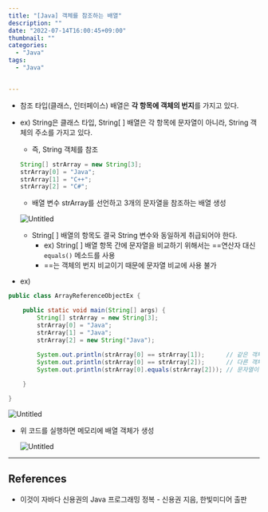 ```yaml
---
title: "[Java] 객체를 참조하는 배열"
description: ""
date: "2022-07-14T16:00:45+09:00"
thumbnail: ""
categories:
  - "Java"
tags:
  - "Java"


---
```

<!--more-->

- 참조 타입(클래스, 인터페이스) 배열은 **각 항목에 객체의 번지**를 가지고 있다.
- ex) String은 클래스 타입, String[ ] 배열은 각 항목에 문자열이 아니라, String 객체의 주소를 가지고 있다.
    - 즉, String 객체를 참조
    
    ```java
    String[] strArray = new String[3];
    strArray[0] = "Java";
    strArray[1] = "C++";
    strArray[2] = "C#";
    ```
    
    - 배열 변수 strArray를 선언하고 3개의 문자열을 참조하는 배열 생성
    
    ![Untitled](/images/lang_java/referenceType/객체를_참조하는_배열/Untitled.png)
    
    - String[ ] 배열의 항목도 결국 String 변수와 동일하게 취급되어야 한다.
        - ex) String[ ] 배열 항목 간에 문자열을 비교하기 위해서는 ==연산자 대신 `equals()` 메소드를 사용
        - ==는 객체의 번지 비교이기 때문에 문자열 비교에 사용 불가
- ex)

```java
public class ArrayReferenceObjectEx {

	public static void main(String[] args) {
		String[] strArray = new String[3];
		strArray[0] = "Java";
		strArray[1] = "Java";
		strArray[2] = new String("Java");
		
		System.out.println(strArray[0] == strArray[1]);      // 같은 객체를 참조
		System.out.println(strArray[0] == strArray[2]);      // 다른 객체를 참조
		System.out.println(strArray[0].equals(strArray[2])); // 문자열이 동일

	}

}
```

![Untitled](/images/lang_java/referenceType/객체를_참조하는_배열/Untitled%201.png)

- 위 코드를 실행하면 메모리에 배열 객체가 생성
    
    ![Untitled](/images/lang_java/referenceType/객체를_참조하는_배열/Untitled%202.png)
    

---

## References

- 이것이 자바다 신용권의 Java 프로그래밍 정복 - 신용권 지음, 한빛미디어 출판